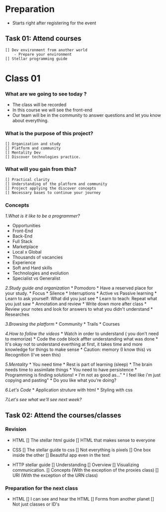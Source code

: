 # Preparation

* Starts right after registering for the event
  

## Task 01: Attend courses
    [] Dev environment from another world
        - Prepare your environment
    [] Stellar programming guide


# Class 01

### What are we going to see today ?

* The class will be recorded
* In this course we will see the front-end
* Our team will be in the community to answer questions and let you know about everything.

### What is the purpose of this project?
    [] Organization and study
    [] Platform and community
    [] Mentality Dev
    [] Discover technologies practice.

### What will you gain from this?
    [] Practical clarity 
    [] Understanding of the platform and community
    [] Project applying the discover concepts
    [] Necessary bases to continue your journey

### Concepts

*1.What is it like to be a programmer?* 
   * Opportunities
   * Front-End
   * Back-End
   * Full Stack
   * Marketplace
   * Local x Global
   * Thousands of vacancies
   * Experience
   * Soft and Hard skills
   * Technologies and evolution
   * Specialist vs Generalist

*2.Study guide and organization*
    * Pomodoro
    * Have a reserved place for your study.
    * Focus
    * Silence
    * Interruptions
    * Active vs Passive learning
    * Learn to ask yourself: What did you just see
    * Learn to teach: Repeat what you just saw
    * Annotation and review
    * Write down more after class
    * Review your notes and look for answers to what you didn't understand
    * Researches

*3.Browsing the platform*
    * Community
    * Trails
    * Courses

*4.How to follow the videos*
    * Watch in order to understand ( you don't need to memorize)
    * Code the code block affter understanding what was done
    * It's okay not to understand everthing at first, it takes time and more knowledge for things to make sense
    * Caution: memory (I know this) vs Recognition (I've seen this)

*5.Mentality*
    * You need time
    * Rest is part of learning (sleep)
    * The brain needs time to assimilate things
    * You need to have persistence
    * Programming is finding solutions!
    * I'm not as good as..."
    * I feel like i'm just copying and pasting"
    * Do you like what you're doing?

*6.Let's Code*
    * Application struture with html
    * Styling with css

*7.Let's see what we'll see next week?* 

## Task 02: Attend the courses/classes
   ### Revision
   * HTML
     [] The stellar html guide
     [] HTML that makes sense to everyone
   
   * CSS
     [] The stellar guide to css
     [] Not everything is pixels
     [] One box inside the other
     [] Beautiful app even in the text

   * HTTP stellar guide
     [] Understanding
     [] Overview
     [] Visualizing communication.
     [] Concepts (With the exception of the proxies class)
     [] URI (With the exception of the URN class)
    
   ### Preparation for the next class
   * HTML
     [] I can see and hear the HTML
     [] Forms from another planet
     [] Not just classes or ID's